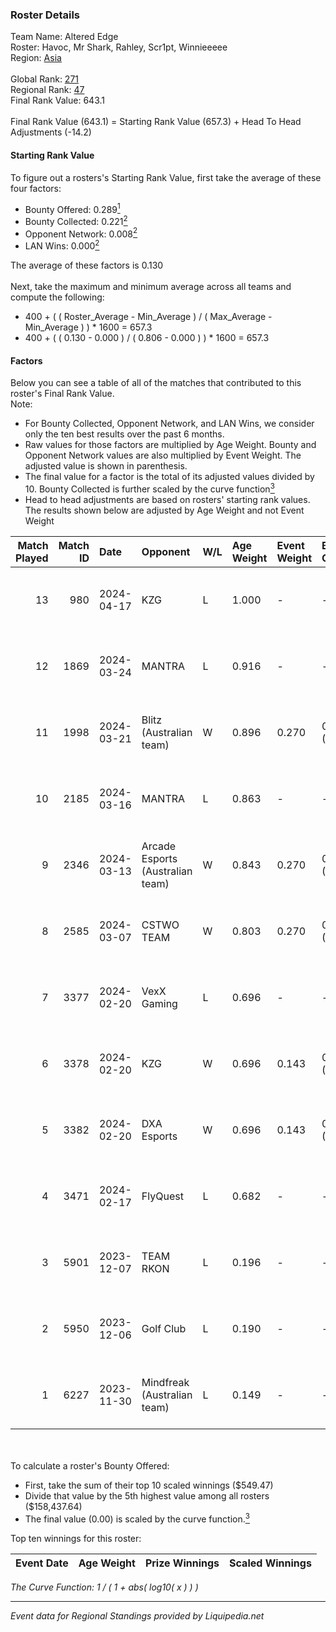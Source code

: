 ### Roster Details<br />
Team Name: Altered Edge<br />
Roster: Havoc, Mr Shark, Rahley, Scr1pt, Winnieeeee<br />
Region: [Asia]( ../standings_asia.md)<br />
<br />
Global Rank: [271](../standings_global.md)<br />
Regional Rank: [47]( ../standings_asia.md)<br />
Final Rank Value:  643.1<br />
<br />
Final Rank Value (643.1) = Starting Rank Value (657.3) + Head To Head Adjustments (-14.2)<br />

#### Starting Rank Value<br />
To figure out a rosters's Starting Rank Value, first take the average of these four factors:<br />
- Bounty Offered: 0.289[<sup>1</sup>](#table2)
- Bounty Collected: 0.221[<sup>2</sup>](#table1)
- Opponent Network: 0.008[<sup>2</sup>](#table1)
- LAN Wins: 0.000[<sup>2</sup>](#table1)

The average of these factors is 0.130<br />
<br />
Next, take the maximum and minimum average across all teams and compute the following:<br />
- 400 + ( ( Roster_Average - Min_Average ) / ( Max_Average - Min_Average ) ) * 1600 = 657.3
- 400 + ( ( 0.130 - 0.000 ) / ( 0.806 - 0.000 ) ) * 1600 = 657.3


#### Factors<br />
Below you can see a table of all of the matches that contributed to this roster's Final Rank Value.<br />
Note:<br />

- For Bounty Collected, Opponent Network, and LAN Wins, we consider only the ten best results over the past 6 months.
- Raw values for those factors are multiplied by Age Weight. Bounty and Opponent Network values are also multiplied by Event Weight. The adjusted value is shown in parenthesis.
- The final value for a factor is the total of its adjusted values divided by 10. Bounty Collected is further scaled by the curve function[<sup>3</sup>](#curveFunction)
- Head to head adjustments are based on rosters' starting rank values. The results shown below are adjusted by Age Weight and not Event Weight
<span id="table1"></span><br />


| Match Played | Match ID | Date       | Opponent                         | W/L | Age Weight | Event Weight | Bounty Collected | Opponent Network | LAN Wins      | H2H Adj. | Roster                                      |
| -: | -: | :- | :- | :- | :- | :- | :- | :- | :- | -: | :- |
|           13 |      980 | 2024-04-17 | KZG                              | L   | 1.000      | -            | -                | -                | -             |   -13.69 | Havoc, Mr Shark, Rahley, Scr1pt, Winnieeeee |
|           12 |     1869 | 2024-03-24 | MANTRA                           | L   | 0.916      | -            | -                | -                | -             |   -12.31 | Havoc, Mr Shark, Rahley, Scr1pt, Winnieeeee |
|           11 |     1998 | 2024-03-21 | Blitz (Australian team)          | W   | 0.896      | 0.270        | 0.000 (0.000)    | 0.109 (0.026)    | false (0.000) |     8.20 | Havoc, Mr Shark, Rahley, Scr1pt, Winnieeeee |
|           10 |     2185 | 2024-03-16 | MANTRA                           | L   | 0.863      | -            | -                | -                | -             |   -12.24 | Havoc, Mr Shark, Rahley, Scr1pt, Winnieeeee |
|            9 |     2346 | 2024-03-13 | Arcade Esports (Australian team) | W   | 0.843      | 0.270        | 0.000 (0.000)    | 0.000 (0.000)    | false (0.000) |     4.50 | Havoc, Mr Shark, Rahley, Scr1pt, Winnieeeee |
|            8 |     2585 | 2024-03-07 | CSTWO TEAM                       | W   | 0.803      | 0.270        | 0.000 (0.000)    | 0.029 (0.006)    | false (0.000) |     4.61 | Havoc, Mr Shark, Rahley, Scr1pt, Winnieeeee |
|            7 |     3377 | 2024-02-20 | VexX Gaming                      | L   | 0.696      | -            | -                | -                | -             |    -8.78 | BROJVHS, Havoc, luffy, Mr Shark, Winnieeeee |
|            6 |     3378 | 2024-02-20 | KZG                              | W   | 0.696      | 0.143        | 0.020 (0.002)    | 0.249 (0.025)    | false (0.000) |    13.00 | BROJVHS, Havoc, luffy, Mr Shark, Winnieeeee |
|            5 |     3382 | 2024-02-20 | DXA Esports                      | W   | 0.696      | 0.143        | 0.010 (0.001)    | 0.266 (0.026)    | false (0.000) |    13.16 | BROJVHS, Havoc, luffy, Mr Shark, Winnieeeee |
|            4 |     3471 | 2024-02-17 | FlyQuest                         | L   | 0.682      | -            | -                | -                | -             |    -0.34 | Havoc, Mr Shark, Rahley, Scr1pt, Winnieeeee |
|            3 |     5901 | 2023-12-07 | TEAM RKON                        | L   | 0.196      | -            | -                | -                | -             |    -4.34 | ElephanT, Havoc, Rahley, Scr1pt, Winnieeeee |
|            2 |     5950 | 2023-12-06 | Golf Club                        | L   | 0.190      | -            | -                | -                | -             |    -3.60 | ElephanT, Havoc, Rahley, Scr1pt, Winnieeeee |
|            1 |     6227 | 2023-11-30 | Mindfreak (Australian team)      | L   | 0.149      | -            | -                | -                | -             |    -2.32 | ElephanT, Havoc, Rahley, Scr1pt, Winnieeeee |

<br />
<span id="table2"></span><br />
To calculate a roster's Bounty Offered:<br />

- First, take the sum of their top 10 scaled winnings ($549.47)
- Divide that value by the 5th highest value among all rosters ($158,437.64)
- The final value (0.00) is scaled by the curve function.[<sup>3</sup>](#curveFunction)

Top ten winnings for this roster:<br />

| Event Date | Age Weight | Prize Winnings | Scaled Winnings |
| :- | -: | :- | :- |


<span id="curveFunction"></span>_The Curve Function: 1 / ( 1 + abs( log10( x ) ) )_<br />

---
_Event data for Regional Standings provided by Liquipedia.net_<br />
